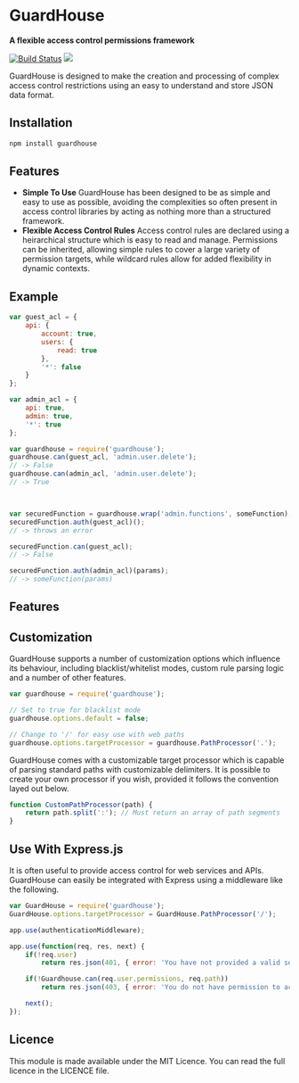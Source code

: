 # GuardHouse
**A flexible access control permissions framework**

[![Build Status](https://travis-ci.org/SierraSoftworks/GuardHouse.png?branch=master)](https://travis-ci.org/SierraSoftworks/GuardHouse)
[![](https://badge.fury.io/js/guardhouse.png)](https://npmjs.org/package/guardhouse)

GuardHouse is designed to make the creation and processing of complex access control restrictions using an easy to understand and store JSON data format.

## Installation

```sh
npm install guardhouse
```

## Features
 - **Simple To Use**
   GuardHouse has been designed to be as simple and easy to use as possible, avoiding the complexities so often present in access control libraries by acting as nothing more than a structured framework.
 - **Flexible Access Control Rules**
   Access control rules are declared using a heirarchical structure which is easy to read and manage. Permissions can be inherited, allowing simple rules to cover a large variety of permission targets, while wildcard rules allow for added flexibility in dynamic contexts.

## Example

```javascript
var guest_acl = {
	api: {
		account: true,
		users: {
			read: true
		},
		'*': false
	}
};

var admin_acl = {
	api: true,
	admin: true,
	'*': true
};

var guardhouse = require('guardhouse');
guardhouse.can(guest_acl, 'admin.user.delete');
// -> False
guardhouse.can(admin_acl, 'admin.user.delete');
// -> True



var securedFunction = guardhouse.wrap('admin.functions', someFunction);
securedFunction.auth(guest_acl)();
// -> throws an error

securedFunction.can(guest_acl);
// -> False

securedFunction.auth(admin_acl)(params);
// -> someFunction(params)
```

## Features

## Customization
GuardHouse supports a number of customization options which influence its behaviour, including blacklist/whitelist modes, custom rule parsing logic and a number of other features.

```javascript
var guardhouse = require('guardhouse');

// Set to true for blacklist mode
guardhouse.options.default = false;

// Change to '/' for easy use with web paths
guardhouse.options.targetProcessor = guardhouse.PathProcessor('.');
```

GuardHouse comes with a customizable target processor which is capable of parsing standard paths with customizable delimiters. It is possible to create your own processor if you wish, provided it follows the convention layed out below.

```javascript
function CustomPathProcessor(path) {
	return path.split(':'); // Must return an array of path segments
}
```

## Use With Express.js
It is often useful to provide access control for web services and APIs. GuardHouse can easily be integrated with Express using a middleware like the following.

```javascript
var GuardHouse = require('guardhouse');
GuardHouse.options.targetProcessor = GuardHouse.PathProcessor('/');

app.use(authenticationMiddleware);

app.use(function(req, res, next) {
	if(!req.user) 
		return res.json(401, { error: 'You have not provided a valid set of credentials.' });

	if(!Guardhouse.can(req.user.permissions, req.path))
		return res.json(403, { error: 'You do not have permission to access this API feature.' });

	next();
});
```

## Licence
This module is made available under the MIT Licence. You can read the full licence in the LICENCE file.